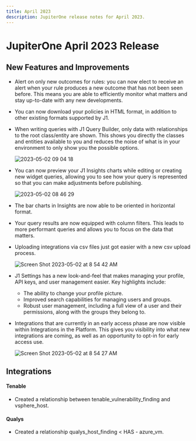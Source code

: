 ```yaml
---
title: April 2023
description: JupiterOne release notes for April 2023.
---
```

# JupiterOne April 2023 Release

## New Features and Improvements

- Alert on only new outcomes for rules: you can now elect to receive an alert when your rule produces a new outcome that has not been seen before. This means you are able to efficiently monitor what matters and stay up-to-date with any new developments.
- You can now download your policies in HTML format, in addition to other existing formats supported by J1.
- When writing queries with J1 Query Builder, only data with relationships to the root class/entity are shown. This shows you directly the classes and entities available to you and reduces the noise of what is in your environment to only show you the possible options. 
  
  ![2023-05-02 09 04 18](../235690691-55a1bd15-61ba-486d-8cef-6d2fc1b1c40d.gif)
  
- You can now preview your J1 Insights charts while editing or creating new widget queries, allowing you to see how your query is represented so that you can make adjustments before publishing.  
  
  ![2023-05-02 08 46 29](../235687392-ab976b0b-470f-4deb-832a-16607c954b71.gif)
  
- The bar charts in Insights are now able to be oriented in horizontal format.
- Your query results are now equipped with column filters. This leads to more performant queries and allows you to focus on the data that matters.
- Uploading integrations via csv files just got easier with a new csv upload process. 

  ![Screen Shot 2023-05-02 at 8 54 42 AM](../../static/img/release-notes/2023/april/235687908-3f8bb6e5-b26b-4218-bc7d-e7b6d4919182.png)

- J1 Settings has a new look-and-feel that makes managing your profile, API keys, and user management easier. Key highlights include:
  - The ability to change your profile picture. 
  - Improved search capabilities for managing users and groups.
  - Robust user management, including a full view of a user and their permissions, along with the groups they belong to.
- Integrations that are currently in an early access phase are now visible within Integrations in the Platform. This gives you visibility into what new integrations are coming, as well as an opportunity to opt-in for early access use. 
  
  ![Screen Shot 2023-05-02 at 8 54 27 AM](../../static/img/release-notes/2023/april/235687797-5cd1e975-fa88-439f-9e64-62ef51597f72.png) 



## Integrations

#### Tenable

- Created a relationship between tenable_vulnerability_finding and vsphere_host.

#### Qualys

- Created a relationship qualys_host_finding < HAS - azure_vm. 


